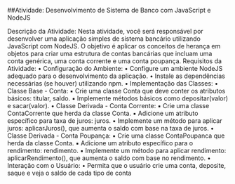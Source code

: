 ##Atividade: Desenvolvimento de Sistema de Banco com JavaScript e NodeJS

Descrição da Atividade:
Nesta atividade, você será responsável por desenvolver uma aplicação simples de sistema 
bancário utilizando JavaScript com NodeJS. O objetivo é aplicar os conceitos de herança em 
objetos para criar uma estrutura de contas bancárias que incluam uma conta genérica, uma 
conta corrente e uma conta poupança.
Requisitos da Atividade:
• Configuração do Ambiente:
• Configure um ambiente NodeJS adequado para o desenvolvimento da 
aplicação.
• Instale as dependências necessárias (se houver) utilizando npm.
• Implementação das Classes:
• Classe Base - Conta:
▪ Crie uma classe Conta que deve conter os atributos básicos: titular, 
saldo.
▪ Implemente métodos básicos como depositar(valor) e 
sacar(valor).
• Classe Derivada - Conta Corrente:
▪ Crie uma classe ContaCorrente que herda da classe Conta.
▪ Adicione um atributo específico para taxa de juros: juros.
▪ Implemente um método para aplicar juros: aplicarJuros(), que 
aumenta o saldo com base na taxa de juros.
• Classe Derivada - Conta Poupança:
▪ Crie uma classe ContaPoupanca que herda da classe Conta.
▪ Adicione um atributo específico para o rendimento: rendimento.
▪ Implemente um método para aplicar rendimento: 
aplicarRendimento(), que aumenta o saldo com base no 
rendimento.
• Interação com o Usuário:
• Permita que o usuário crie uma conta, deposite, saque e veja o saldo de cada 
tipo de conta
